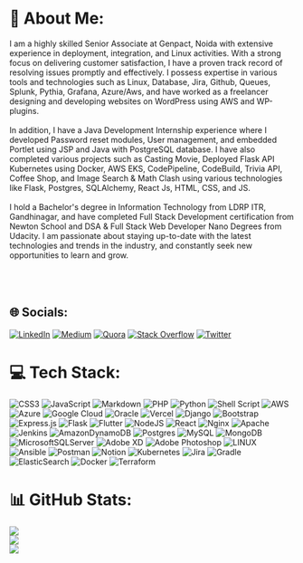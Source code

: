 # 💫 About Me:
I am a highly skilled Senior Associate at Genpact, Noida with extensive experience in deployment, integration, and Linux activities. With a strong focus on delivering customer satisfaction, I have a proven track record of resolving issues promptly and effectively. I possess expertise in various tools and technologies such as Linux, Database, Jira, Github, Queues, Splunk, Pythia, Grafana, Azure/Aws, and have worked as a freelancer designing and developing websites on WordPress using AWS and WP-plugins.<br><br>In addition, I have a Java Development Internship experience where I developed Password reset modules, User management, and embedded Portlet using JSP and Java with PostgreSQL database. I have also completed various projects such as Casting Movie, Deployed Flask API Kubernetes using Docker, AWS EKS, CodePipeline, CodeBuild, Trivia API, Coffee Shop, and Image Search & Math Clash using various technologies like Flask, Postgres, SQLAlchemy, React Js, HTML, CSS, and JS.<br><br>I hold a Bachelor's degree in Information Technology from LDRP ITR, Gandhinagar, and have completed Full Stack Development certification from Newton School and DSA & Full Stack Web Developer Nano Degrees from Udacity. I am passionate about staying up-to-date with the latest technologies and trends in the industry, and constantly seek new opportunities to learn and grow.<br><br><br><br>


## 🌐 Socials:
[![LinkedIn](https://img.shields.io/badge/LinkedIn-%230077B5.svg?logo=linkedin&logoColor=white)](https://linkedin.com/in/https://www.linkedin.com/in/v1997) [![Medium](https://img.shields.io/badge/Medium-12100E?logo=medium&logoColor=white)](https://medium.com/@https://medium.com/@patelvasu1997) [![Quora](https://img.shields.io/badge/Quora-%23B92B27.svg?logo=Quora&logoColor=white)](https://quora.com/profile/https://www.quora.com/profile/Vasu-226) [![Stack Overflow](https://img.shields.io/badge/-Stackoverflow-FE7A16?logo=stack-overflow&logoColor=white)](https://stackoverflow.com/users/https://stackoverflow.com/users/9284606/vasu) [![Twitter](https://img.shields.io/badge/Twitter-%231DA1F2.svg?logo=Twitter&logoColor=white)](https://twitter.com/https://twitter.com/VP_279) 

# 💻 Tech Stack:
![CSS3](https://img.shields.io/badge/css3-%231572B6.svg?style=flat&logo=css3&logoColor=white) ![JavaScript](https://img.shields.io/badge/javascript-%23323330.svg?style=flat&logo=javascript&logoColor=%23F7DF1E) ![Markdown](https://img.shields.io/badge/markdown-%23000000.svg?style=flat&logo=markdown&logoColor=white) ![PHP](https://img.shields.io/badge/php-%23777BB4.svg?style=flat&logo=php&logoColor=white) ![Python](https://img.shields.io/badge/python-3670A0?style=flat&logo=python&logoColor=ffdd54) ![Shell Script](https://img.shields.io/badge/shell_script-%23121011.svg?style=flat&logo=gnu-bash&logoColor=white) ![AWS](https://img.shields.io/badge/AWS-%23FF9900.svg?style=flat&logo=amazon-aws&logoColor=white) ![Azure](https://img.shields.io/badge/azure-%230072C6.svg?style=flat&logo=azure-devops&logoColor=white) ![Google Cloud](https://img.shields.io/badge/Google%20Cloud-%234285F4.svg?style=flat&logo=google-cloud&logoColor=white) ![Oracle](https://img.shields.io/badge/Oracle-F80000?style=flat&logo=oracle&logoColor=white) ![Vercel](https://img.shields.io/badge/vercel-%23000000.svg?style=flat&logo=vercel&logoColor=white) ![Django](https://img.shields.io/badge/django-%23092E20.svg?style=flat&logo=django&logoColor=white) ![Bootstrap](https://img.shields.io/badge/bootstrap-%23563D7C.svg?style=flat&logo=bootstrap&logoColor=white) ![Express.js](https://img.shields.io/badge/express.js-%23404d59.svg?style=flat&logo=express&logoColor=%2361DAFB) ![Flask](https://img.shields.io/badge/flask-%23000.svg?style=flat&logo=flask&logoColor=white) ![Flutter](https://img.shields.io/badge/Flutter-%2302569B.svg?style=flat&logo=Flutter&logoColor=white) ![NodeJS](https://img.shields.io/badge/node.js-6DA55F?style=flat&logo=node.js&logoColor=white) ![React](https://img.shields.io/badge/react-%2320232a.svg?style=flat&logo=react&logoColor=%2361DAFB) ![Nginx](https://img.shields.io/badge/nginx-%23009639.svg?style=flat&logo=nginx&logoColor=white) ![Apache](https://img.shields.io/badge/apache-%23D42029.svg?style=flat&logo=apache&logoColor=white) ![Jenkins](https://img.shields.io/badge/jenkins-%232C5263.svg?style=flat&logo=jenkins&logoColor=white) ![AmazonDynamoDB](https://img.shields.io/badge/Amazon%20DynamoDB-4053D6?style=flat&logo=Amazon%20DynamoDB&logoColor=white) ![Postgres](https://img.shields.io/badge/postgres-%23316192.svg?style=flat&logo=postgresql&logoColor=white) ![MySQL](https://img.shields.io/badge/mysql-%2300f.svg?style=flat&logo=mysql&logoColor=white) ![MongoDB](https://img.shields.io/badge/MongoDB-%234ea94b.svg?style=flat&logo=mongodb&logoColor=white) ![MicrosoftSQLServer](https://img.shields.io/badge/Microsoft%20SQL%20Sever-CC2927?style=flat&logo=microsoft%20sql%20server&logoColor=white) ![Adobe XD](https://img.shields.io/badge/Adobe%20XD-470137?style=flat&logo=Adobe%20XD&logoColor=#FF61F6) ![Adobe Photoshop](https://img.shields.io/badge/adobephotoshop-%2331A8FF.svg?style=flat&logo=adobephotoshop&logoColor=white) ![LINUX](https://img.shields.io/badge/Linux-FCC624?style=flat&logo=linux&logoColor=black) ![Ansible](https://img.shields.io/badge/ansible-%231A1918.svg?style=flat&logo=ansible&logoColor=white) ![Postman](https://img.shields.io/badge/Postman-FF6C37?style=flat&logo=postman&logoColor=white) ![Notion](https://img.shields.io/badge/Notion-%23000000.svg?style=flat&logo=notion&logoColor=white) ![Kubernetes](https://img.shields.io/badge/kubernetes-%23326ce5.svg?style=flat&logo=kubernetes&logoColor=white) ![Jira](https://img.shields.io/badge/jira-%230A0FFF.svg?style=flat&logo=jira&logoColor=white) ![Gradle](https://img.shields.io/badge/Gradle-02303A.svg?style=flat&logo=Gradle&logoColor=white) ![ElasticSearch](https://img.shields.io/badge/-ElasticSearch-005571?style=flat&logo=elasticsearch) ![Docker](https://img.shields.io/badge/docker-%230db7ed.svg?style=flat&logo=docker&logoColor=white) ![Terraform](https://img.shields.io/badge/terraform-%235835CC.svg?style=flat&logo=terraform&logoColor=white)
# 📊 GitHub Stats:
![](https://github-readme-stats.vercel.app/api?username=v1997&theme=swift&hide_border=true&include_all_commits=true&count_private=true)<br/>
![](https://github-readme-streak-stats.herokuapp.com/?user=v1997&theme=swift&hide_border=true)<br/>
![](https://github-readme-stats.vercel.app/api/top-langs/?username=v1997&theme=swift&hide_border=true&include_all_commits=true&count_private=true&layout=compact)

<!-- Proudly created with GPRM ( https://gprm.itsvg.in ) -->
